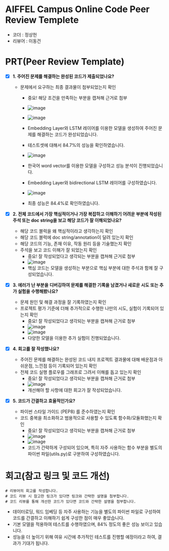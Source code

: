 # AIFFEL Campus Online Code Peer Review Templete
- 코더 : 정상헌
- 리뷰어 : 이동건


# PRT(Peer Review Template)
- [x]  **1. 주어진 문제를 해결하는 완성된 코드가 제출되었나요?**
    - 문제에서 요구하는 최종 결과물이 첨부되었는지 확인
        - 중요! 해당 조건을 만족하는 부분을 캡쳐해 근거로 첨부
        - ![image](https://github.com/user-attachments/assets/d32219d3-bcb8-4e9b-b217-937299960e7b)
        - ![image](https://github.com/user-attachments/assets/0f1684d3-6cd3-429e-92d5-cb1bfc5cf093)
        - Embedding Layer와 LSTM 레이어를 이용한 모델을 생성하여 주어진 문제를 해결하는 코드가 완성되었습니다.
        - 테스트셋에 대해서 84.7%의 성능을 확인하였습니다.
     
        - ![image](https://github.com/user-attachments/assets/306cd60d-628f-4e54-ae1f-f73aa1848884)
        - 한국어 word vector를 이용한 모델을 구성하고 성능 분석이 진행되었습니다.
        - Embedding Layer와 bidirectional LSTM 레이어를 구성하였습니다.
        - ![image](https://github.com/user-attachments/assets/a66460b7-b19f-443e-9574-55a85858ad4f)
        - 최종 성능은 84.4%로 확인하였습니다.
    
- [x]  **2. 전체 코드에서 가장 핵심적이거나 가장 복잡하고 이해하기 어려운 부분에 작성된 
주석 또는 doc string을 보고 해당 코드가 잘 이해되었나요?**
    - 해당 코드 블럭을 왜 핵심적이라고 생각하는지 확인
    - 해당 코드 블럭에 doc string/annotation이 달려 있는지 확인
    - 해당 코드의 기능, 존재 이유, 작동 원리 등을 기술했는지 확인
    - 주석을 보고 코드 이해가 잘 되었는지 확인
        - 중요! 잘 작성되었다고 생각되는 부분을 캡쳐해 근거로 첨부
        - ![image](https://github.com/user-attachments/assets/b821b3bd-1257-4864-ad31-305f889d838a)
        - 핵심 코드는 모델을 생성하는 부분으로 핵심 부분에 대한 주석과 함께 잘 구성되었습니다.
        
- [x]  **3. 에러가 난 부분을 디버깅하여 문제를 해결한 기록을 남겼거나
새로운 시도 또는 추가 실험을 수행해봤나요?**
    - 문제 원인 및 해결 과정을 잘 기록하였는지 확인
    - 프로젝트 평가 기준에 더해 추가적으로 수행한 나만의 시도, 
    실험이 기록되어 있는지 확인
        - 중요! 잘 작성되었다고 생각되는 부분을 캡쳐해 근거로 첨부
        - ![image](https://github.com/user-attachments/assets/e4220714-2571-419e-ba82-83e44c010384)
        - ![image](https://github.com/user-attachments/assets/ea0056af-55a9-4538-baea-e8ff639d3922)
        - 다양한 모델을 이용한 추가 실험이 진행되었습니다.
        
- [x]  **4. 회고를 잘 작성했나요?**
    - 주어진 문제를 해결하는 완성된 코드 내지 프로젝트 결과물에 대해
    배운점과 아쉬운점, 느낀점 등이 기록되어 있는지 확인
    - 전체 코드 실행 플로우를 그래프로 그려서 이해를 돕고 있는지 확인
        - 중요! 잘 작성되었다고 생각되는 부분을 캡쳐해 근거로 첨부
        - ![image](https://github.com/user-attachments/assets/a85f2db9-62e9-4251-af44-bacad76cdd30)
        - 개선해야 할 사항에 대한 회고가 잘 작성되었습니다.
        
- [x]  **5. 코드가 간결하고 효율적인가요?**
    - 파이썬 스타일 가이드 (PEP8) 를 준수하였는지 확인
    - 코드 중복을 최소화하고 범용적으로 사용할 수 있도록 함수화/모듈화했는지 확인
        - 중요! 잘 작성되었다고 생각되는 부분을 캡쳐해 근거로 첨부
        - ![image](https://github.com/user-attachments/assets/89acf01d-cc92-4d85-8b60-efe2dd7ff07b)
        - ![image](https://github.com/user-attachments/assets/d5813ced-493d-4f10-8b78-fcf62bb67872)
        - 코드가 간략하게 구성되어 있으며, 특히 자주 사용하는 함수 부분을 별도의 파이썬 파일(utils.py)로 구분하여 구성하였습니다.

# 회고(참고 링크 및 코드 개선)
```
# 리뷰어의 회고를 작성합니다.
# 코드 리뷰 시 참고한 링크가 있다면 링크와 간략한 설명을 첨부합니다.
# 코드 리뷰를 통해 개선한 코드가 있다면 코드와 간략한 설명을 첨부합니다.
```

- 데이터로딩, 워드 임베딩 등 자주 사용하는 기능을 별도의 파이썬 파일로 구성하여 코드를 간결하고 이해하기 쉽게 구성한 점이 매우 좋았습니다.
- 기본 모델을 적용하여 테스트를 수행하였으며, 84% 정도의 좋은 성능 보이고 있습니다.
- 성능을 더 높이기 위해 여유 시간에 추가적인 테스트를 진행할 예정이라고 하여, 결과가 기대가 됩니다.
